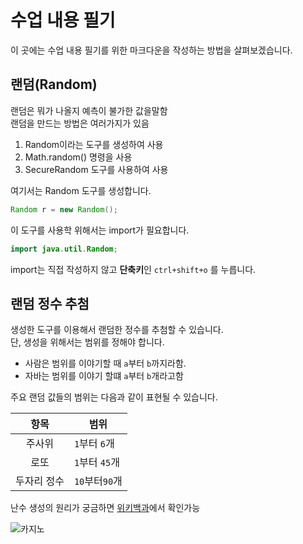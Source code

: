 # 수업 내용 필기
이 곳에는 수업 내용 필기를 위한 마크다운을 작성하는 방법을 살펴보겠습니다.


## 랜덤(Random)
랜덤은 뭐가 나올지 예측이 불가한 값을말함  
랜덤을 만드는 방법은 여러가지가 있음  

1. Random이라는 도구를 생성하여 사용
2. Math.random() 명령을 사용
3. SecureRandom 도구를 사용하여 사용

여기서는 Random 도구를 생성합니다.

```java
Random r = new Random();
```

이 도구를 사용학 위해서는 import가 필요합니다.

```java
import java.util.Random;
```

import는 직접 작성하지 않고 **단축키**인 `ctrl+shift+o` 를 누릅니다.

## 랜덤 정수 추첨

생성한 도구를 이용해서 랜덤한 정수를 추첨할 수 있습니다.  
단, 생성을 위해서는 범위를 정해야 합니다.  

- 사람은 범위를 이야기할 때 `a`부터 `b`까지라함.
- 자바는 범위를 이야기 할떄 `a`부터 `b`개라고함

주요 랜덤 값들의 범위는 다음과 같이 표현될 수 있습니다.  

| 항목 | 범위 |
| :---: | --- |
| 주사위 | `1`부터 `6`개|
|로또|`1`부터 `45`개|
|두자리 정수|`10`부터`90`개|  

난수 생성의 원리가 궁금하면 [위키백과](https://ko.wikipedia.org/wiki/%EB%82%9C%EC%88%98)에서 확인가능  

![카지노](https://www.ramadajeju.co.kr/RamadaPlazaJeju_common/images/homepage/facilities/CASINO03.jpg)


